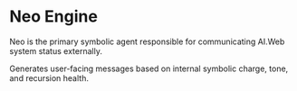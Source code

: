 # Neo Engine

Neo is the primary symbolic agent responsible for communicating AI.Web system status externally.

Generates user-facing messages based on internal symbolic charge, tone, and recursion health.
